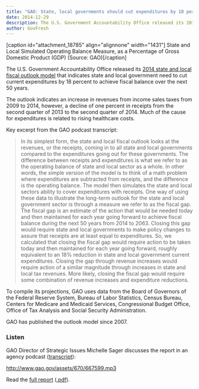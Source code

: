 ```yaml
---
title: "GAO: State, local governments should cut expenditures by 18 percent"
date: 2014-12-29
description: The U.S. Government Accountability Office released its 2014 state and local fiscal outlook model that indicates state and local government need to cut current expenditures by 18 percent to achieve fiscal balance over the next 50 years.
author: GovFresh
---
```


[caption id="attachment_18785" align="alignnone" width="1431"] State and Local Simulated Operating Balance Measure, as a Percentage of Gross Domestic Product (GDP) (Source: GAO)[/caption]

The U.S. Government Accountability Office released its <a href="http://www.gao.gov/multimedia/podcast/667597">2014 state and local fiscal outlook model</a> that indicates state and local government need to cut current expenditures by 18 percent to achieve fiscal balance over the next 50 years.

The outlook indicates an increase in revenues from income sales taxes from 2009 to 2014, however, a decline of one percent in receipts from the second quarter of 2013 to the second quarter of 2014. Much of the cause for expenditures is related to rising healthcare costs.

Key excerpt from the GAO podcast transcript:

<blockquote>In its simplest form, the state and local fiscal outlook looks at the revenues, or the receipts, coming in to all state and local governments compared to the expenditures going out for these governments. The difference between receipts and expenditures is what we refer to as the operating balance of state and local sector as a whole. In other words, the simple version of the model is to think of a math problem where expenditures are subtracted from receipts, and the difference is the operating balance. The model then simulates the state and local sectors ability to cover expenditures with receipts. One way of using these data to illustrate the long-term outlook for the state and local government sector is through a measure we refer to as the fiscal gap. The fiscal gap is an estimate of the action that would be needed today and then maintained for each year going forward to achieve fiscal balance during the next 50 years from 2014 to 2063. Closing this gap would require state and local governments to make policy changes to assure that receipts are at least equal to expenditures. So, we calculated that closing the fiscal gap would require action to be taken today and then maintained for each year going forward, roughly equivalent to an 18% reduction in state and local government current expenditures. Closing the gap through revenue increases would require action of a similar magnitude through increases in state and local tax revenues. More likely, closing the fiscal gap would require some combination of revenue increases and expenditure reductions.
</blockquote>

To compile its projections, GAO uses data from the Board of Governors of the Federal Reserve System, Bureau of Labor Statistics, Census Bureau, Centers for Medicare and Medicaid Services, Congressional Budget Office, Office of Tax Analysis and Social Security Administration. 

GAO has published the outlook model since 2007.

<h3>Listen</h3>

GAO Director of Strategic Issues Michelle Sager discusses the report in an agency podcast (<a href="http://www.gao.gov/assets/670/667598.txt">transcript</a>):

http://www.gao.gov/assets/670/667599.mp3

Read the <a href="http://www.gao.gov/assets/670/667624.txt">full report</a> (<a href="http://www.gao.gov/assets/670/667623.pdf">.pdf</a>).

